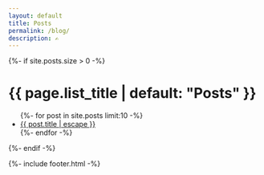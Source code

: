 ```yaml
---
layout: default
title: Posts
permalink: /blog/
description: ✍
---
```

<main>

  {%- if site.posts.size > 0 -%}
    <h1>{{ page.list_title | default: "Posts" }}</h1>
    <ul class="more-space">
      {%- for post in site.posts limit:10 -%}
      <li><a class="post-link" href="{{ post.url | relative_url }}">{{ post.title | escape }}</a></li>
      {%- endfor -%}
    </ul>
  {%- endif -%}

{%- include footer.html -%}

</main>